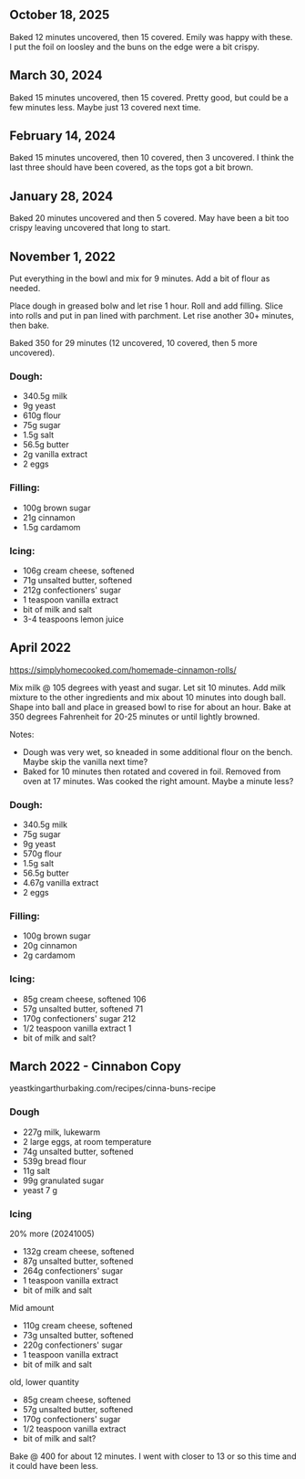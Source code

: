 ## October 18, 2025
Baked 12 minutes uncovered, then 15 covered. Emily was happy with these. I put the foil on loosley and the buns on the edge were a bit crispy.

## March 30, 2024
Baked 15 minutes uncovered, then 15 covered. Pretty good, but could be a few minutes less. Maybe just 13 covered next time.

## February 14, 2024
Baked 15 minutes uncovered, then 10 covered, then 3 uncovered. I think the last three should have been covered, as the tops got a bit brown.

## January 28, 2024
Baked 20 minutes uncovered and then 5 covered. May have been a bit too crispy leaving uncovered that long to start.

## November 1, 2022
Put everything in the bowl and mix for 9 minutes. Add a bit of flour as needed. 

Place dough in greased bolw and let rise 1 hour. Roll and add filling. Slice into rolls and put in pan lined with parchment. Let rise another 30+ minutes, then bake.

Baked 350 for 29 minutes (12 uncovered, 10 covered, then 5 more uncovered).

### Dough:
- 340.5g milk
- 9g yeast
- 610g flour
- 75g sugar
- 1.5g salt
- 56.5g butter
- 2g vanilla extract
- 2 eggs

### Filling:
- 100g brown sugar 
- 21g cinnamon
- 1.5g cardamom

### Icing:
- 106g cream cheese, softened 
- 71g unsalted butter, softened
- 212g confectioners' sugar
- 1 teaspoon vanilla extract
- bit of milk and salt
- 3-4 teaspoons lemon juice


## April 2022
https://simplyhomecooked.com/homemade-cinnamon-rolls/

Mix milk @ 105 degrees with yeast and sugar. Let sit 10 minutes. Add milk mixture to the other ingredients and mix about 10 minutes into dough ball. Shape into ball and place in greased bowl to rise for about an hour. Bake at 350 degrees Fahrenheit for 20-25 minutes or until lightly browned.

Notes: 
- Dough was very wet, so kneaded in some additional flour on the bench. Maybe skip the vanilla next time?
- Baked for 10 minutes then rotated and covered in foil. Removed from oven at 17 minutes. Was cooked the right amount. Maybe a minute less?

### Dough:
- 340.5g milk
- 75g sugar
- 9g yeast
- 570g flour
- 1.5g salt
- 56.5g butter
- 4.67g vanilla extract
- 2 eggs


### Filling:
- 100g brown sugar 
- 20g cinnamon
- 2g cardamom

### Icing:
- 85g cream cheese, softened 106
- 57g unsalted butter, softened 71
- 170g confectioners' sugar 212
- 1/2 teaspoon vanilla extract 1
- bit of milk and salt?


## March 2022 - Cinnabon Copy
yeastkingarthurbaking.com/recipes/cinna-buns-recipe

### Dough
- 227g milk, lukewarm
- 2 large eggs, at room temperature
- 74g unsalted butter, softened
- 539g bread flour
- 11g salt
- 99g granulated sugar
- yeast 7 g

### Icing
20% more (20241005)
- 132g cream cheese, softened
- 87g unsalted butter, softened
- 264g confectioners' sugar
- 1 teaspoon vanilla extract
- bit of milk and salt

Mid amount
- 110g cream cheese, softened
- 73g unsalted butter, softened
- 220g confectioners' sugar
- 1 teaspoon vanilla extract
- bit of milk and salt

old, lower quantity
- 85g cream cheese, softened
- 57g unsalted butter, softened
- 170g confectioners' sugar
- 1/2 teaspoon vanilla extract
- bit of milk and salt?


Bake @ 400 for about 12 minutes. I went with closer to 13 or so this time and it could have been less.
